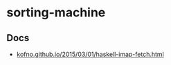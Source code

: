 # sorting-machine

## Docs

- [kofno.github.io/2015/03/01/haskell-imap-fetch.html](https://kofno.github.io/2015/03/01/haskell-imap-fetch.html)